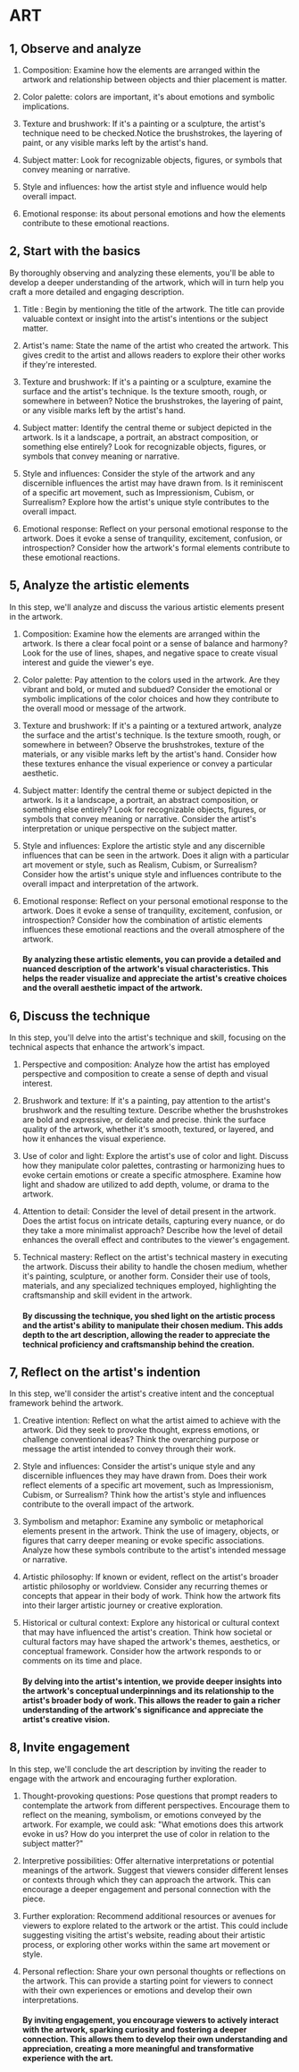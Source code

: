 # ART

## 1, Observe and analyze

1. Composition:
   Examine how the elements are arranged within the artwork and relationship between objects and thier placement is matter.

2. Color palette:
   colors are important, it's about emotions and symbolic implications.

3. Texture and brushwork:
   If it's a painting or a sculpture, the artist's technique need to be checked.Notice the brushstrokes, the layering of paint, or any visible marks left by the artist's hand.

4. Subject matter:
   Look for recognizable objects, figures, or symbols that convey meaning or narrative.

5. Style and influences:
   how the artist style and influence would help overall impact.

6. Emotional response:
   its about personal emotions and how the elements contribute to these emotional reactions.

## 2, Start with the basics

By thoroughly observing and analyzing these elements, you'll be able to develop a deeper understanding of the artwork, which will in turn help you craft a more detailed and engaging description.

1. Title : Begin by mentioning the title of the artwork. The title can provide valuable context or insight into the artist's intentions or the subject matter.

2. Artist's name: State the name of the artist who created the artwork. This gives credit to the artist and allows readers to explore their other works if they're interested.

3. Texture and brushwork: If it's a painting or a sculpture, examine the surface and the artist's technique. Is the texture smooth, rough, or somewhere in between? Notice the brushstrokes, the layering of paint, or any visible marks left by the artist's hand.

4. Subject matter: Identify the central theme or subject depicted in the artwork. Is it a landscape, a portrait, an abstract composition, or something else entirely? Look for recognizable objects, figures, or symbols that convey meaning or narrative.

5. Style and influences: Consider the style of the artwork and any discernible influences the artist may have drawn from. Is it reminiscent of a specific art movement, such as Impressionism, Cubism, or Surrealism? Explore how the artist's unique style contributes to the overall impact.

6. Emotional response: Reflect on your personal emotional response to the artwork. Does it evoke a sense of tranquility, excitement, confusion, or introspection? Consider how the artwork's formal elements contribute to these emotional reactions.

## 5, Analyze the artistic elements

In this step, we'll analyze and discuss the various artistic elements present in the artwork.

1. Composition: Examine how the elements are arranged within the artwork. Is there a clear focal point or a sense of balance and harmony? Look for the use of lines, shapes, and negative space to create visual interest and guide the viewer's eye.

2. Color palette: Pay attention to the colors used in the artwork. Are they vibrant and bold, or muted and subdued? Consider the emotional or symbolic implications of the color choices and how they contribute to the overall mood or message of the artwork.

3. Texture and brushwork: If it's a painting or a textured artwork, analyze the surface and the artist's technique. Is the texture smooth, rough, or somewhere in between? Observe the brushstrokes, texture of the materials, or any visible marks left by the artist's hand. Consider how these textures enhance the visual experience or convey a particular aesthetic.

4. Subject matter: Identify the central theme or subject depicted in the artwork. Is it a landscape, a portrait, an abstract composition, or something else entirely? Look for recognizable objects, figures, or symbols that convey meaning or narrative. Consider the artist's interpretation or unique perspective on the subject matter.

5. Style and influences: Explore the artistic style and any discernible influences that can be seen in the artwork. Does it align with a particular art movement or style, such as Realism, Cubism, or Surrealism? Consider how the artist's unique style and influences contribute to the overall impact and interpretation of the artwork.

6. Emotional response: Reflect on your personal emotional response to the artwork. Does it evoke a sense of tranquility, excitement, confusion, or introspection? Consider how the combination of artistic elements influences these emotional reactions and the overall atmosphere of the artwork.

   #### By analyzing these artistic elements, you can provide a detailed and nuanced description of the artwork's visual characteristics. This helps the reader visualize and appreciate the artist's creative choices and the overall aesthetic impact of the artwork.

## 6, Discuss the technique

In this step, you'll delve into the artist's technique and skill, focusing on the technical aspects that enhance the artwork's impact.

1. Perspective and composition: Analyze how the artist has employed perspective and composition to create a sense of depth and visual interest.

2. Brushwork and texture: If it's a painting, pay attention to the artist's brushwork and the resulting texture. Describe whether the brushstrokes are bold and expressive, or delicate and precise. think the surface quality of the artwork, whether it's smooth, textured, or layered, and how it enhances the visual experience.

3. Use of color and light: Explore the artist's use of color and light. Discuss how they manipulate color palettes, contrasting or harmonizing hues to evoke certain emotions or create a specific atmosphere. Examine how light and shadow are utilized to add depth, volume, or drama to the artwork.

4. Attention to detail: Consider the level of detail present in the artwork. Does the artist focus on intricate details, capturing every nuance, or do they take a more minimalist approach? Describe how the level of detail enhances the overall effect and contributes to the viewer's engagement.

5. Technical mastery: Reflect on the artist's technical mastery in executing the artwork. Discuss their ability to handle the chosen medium, whether it's painting, sculpture, or another form. Consider their use of tools, materials, and any specialized techniques employed, highlighting the craftsmanship and skill evident in the artwork.

   #### By discussing the technique, you shed light on the artistic process and the artist's ability to manipulate their chosen medium. This adds depth to the art description, allowing the reader to appreciate the technical proficiency and craftsmanship behind the creation.

## 7, Reflect on the artist's indention

In this step, we'll consider the artist's creative intent and the conceptual framework behind the artwork.

1. Creative intention: Reflect on what the artist aimed to achieve with the artwork. Did they seek to provoke thought, express emotions, or challenge conventional ideas? Think the overarching purpose or message the artist intended to convey through their work.

2. Style and influences: Consider the artist's unique style and any discernible influences they may have drawn from. Does their work reflect elements of a specific art movement, such as Impressionism, Cubism, or Surrealism? Think how the artist's style and influences contribute to the overall impact of the artwork.

3. Symbolism and metaphor: Examine any symbolic or metaphorical elements present in the artwork. Think the use of imagery, objects, or figures that carry deeper meaning or evoke specific associations. Analyze how these symbols contribute to the artist's intended message or narrative.

4. Artistic philosophy: If known or evident, reflect on the artist's broader artistic philosophy or worldview. Consider any recurring themes or concepts that appear in their body of work. Think how the artwork fits into their larger artistic journey or creative exploration.

5. Historical or cultural context: Explore any historical or cultural context that may have influenced the artist's creation. Think how societal or cultural factors may have shaped the artwork's themes, aesthetics, or conceptual framework. Consider how the artwork responds to or comments on its time and place.

   #### By delving into the artist's intention, we provide deeper insights into the artwork's conceptual underpinnings and its relationship to the artist's broader body of work. This allows the reader to gain a richer understanding of the artwork's significance and appreciate the artist's creative vision.

## 8, Invite engagement

In this step, we'll conclude the art description by inviting the reader to engage with the artwork and encouraging further exploration.

1. Thought-provoking questions: Pose questions that prompt readers to contemplate the artwork from different perspectives. Encourage them to reflect on the meaning, symbolism, or emotions conveyed by the artwork. For example, we could ask: "What emotions does this artwork evoke in us? How do you interpret the use of color in relation to the subject matter?"

2. Interpretive possibilities: Offer alternative interpretations or potential meanings of the artwork. Suggest that viewers consider different lenses or contexts through which they can approach the artwork. This can encourage a deeper engagement and personal connection with the piece.

3. Further exploration: Recommend additional resources or avenues for viewers to explore related to the artwork or the artist. This could include suggesting visiting the artist's website, reading about their artistic process, or exploring other works within the same art movement or style.

4. Personal reflection: Share your own personal thoughts or reflections on the artwork. This can provide a starting point for viewers to connect with their own experiences or emotions and develop their own interpretations.

   #### By inviting engagement, you encourage viewers to actively interact with the artwork, sparking curiosity and fostering a deeper connection. This allows them to develop their own understanding and appreciation, creating a more meaningful and transformative experience with the art.
